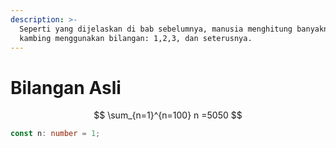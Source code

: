 ```yaml
---
description: >-
  Seperti yang dijelaskan di bab sebelumnya, manusia menghitung banyaknya
  kambing menggunakan bilangan: 1,2,3, dan seterusnya.
---
```


# Bilangan Asli

$$
\sum_{n=1}^{n=100} n =5050
$$

```typescript
const n: number = 1;
```
